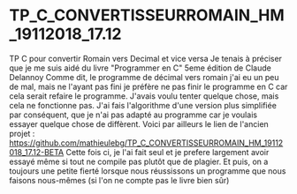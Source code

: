 # TP_C_CONVERTISSEURROMAIN_HM_19112018_17.12
TP C pour convertir Romain vers Decimal et vice versa 
Je tenais à préciser que je me suis aidé du livre "Programmer en C" 5eme édition de Claude Delannoy
Comme dit, le programme de décimal vers romain j'ai eu un peu de mal, mais ne l'ayant pas fini je préfère ne pas finir le programme en C car cela serait refaire le programme. J'avais voulu tenter quelque chose, mais cela ne fonctionne pas. J'ai fais l'algorithme d'une version plus simplifiée par conséquent, que je n'ai pas adapté au programme car je voulais essayer quelque chose de diffèrent.
Voici par ailleurs le lien de l'ancien projet : https://github.com/mathieulebg/TP_C_CONVERTISSEURROMAIN_HM_19112018_17.12-BETA
Cette fois ci, je l'ai fait seul et je prefere largement avoir essayé même si tout ne compile pas plutôt que de plagier.
Et puis, on a toujours une petite fierté lorsque nous réussissons un programme que nous faisons nous-mêmes (si l'on ne compte pas le livre bien sûr)

